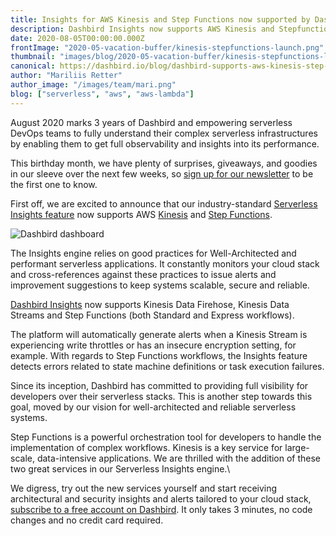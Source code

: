 ```yaml
---
title: Insights for AWS Kinesis and Step Functions now supported by Dashbird
description: Dashbird Insights now supports AWS Kinesis and Stepfunctions. 
date: 2020-08-05T00:00:00.000Z
frontImage: "2020-05-vacation-buffer/kinesis-stepfunctions-launch.png"
thumbnail: "images/blog/2020-05-vacation-buffer/kinesis-stepfunctions-launch.png"
canonical: https://dashbird.io/blog/dashbird-supports-aws-kinesis-step-functions/
author: "Mariliis Retter"
author_image: "/images/team/mari.png"
blog: ["serverless", "aws", "aws-lambda"]
---
```


August 2020 marks 3 years of Dashbird and empowering serverless DevOps teams to fully understand their complex serverless infrastructures by enabling them to get full observability and insights into its performance.

This birthday month, we have plenty of surprises, giveaways, and goodies in our sleeve over the next few weeks, so [sign up for our newsletter](https://sls.dashbird.io/newsletter-sign-up) to be the first one to know.

First off, we are excited to announce that our industry-standard [Serverless Insights feature](https://dashbird.io/docs/application-guide/insights/?utm_source=dashbird-blog&utm_medium=article&utm_campaign=insights&utm_content=kinesis-stepfunctions) now supports AWS [Kinesis](https://aws.amazon.com/kinesis/?nc1=h_ls) and [Step Functions](https://dashbird.io/knowledge-base/step-functions/what-is-aws-step-functions/?utm_source=dashbird-blog&utm_medium=article&utm_campaign=insights&utm_content=kinesis-stepfunctions).

![Dashbird dashboard](/images/blog/2020-05-vacation-buffer/DB-dashboard.png "Dashbird dashboard")

The Insights engine relies on good practices for Well-Architected and performant serverless applications. It constantly monitors your cloud stack and cross-references against these practices to issue alerts and improvement suggestions to keep systems scalable, secure and reliable.

[Dashbird Insights](https://dashbird.io/docs/application-guide/insights/?utm_source=dashbird-blog&utm_medium=article&utm_campaign=insights&utm_content=kinesis-stepfunctions) now supports Kinesis Data Firehose, Kinesis Data Streams and Step Functions (both Standard and Express workflows).

The platform will automatically generate alerts when a Kinesis Stream is experiencing write throttles or has an insecure encryption setting, for example. With regards to Step Functions workflows, the Insights feature detects errors related to state machine definitions or task execution failures.

Since its inception, Dashbird has committed to providing full visibility for developers over their serverless stacks. This is another step towards this goal, moved by our vision for well-architected and reliable serverless systems.

Step Functions is a powerful orchestration tool for developers to handle the implementation of complex workflows. Kinesis is a key service for large-scale, data-intensive applications. We are thrilled with the addition of these two great services in our Serverless Insights engine.\

We digress, try out the new services yourself and start receiving architectural and security insights and alerts tailored to your cloud stack, [subscribe to a free account on Dashbird](https://dashbird.io/register/?utm_source=dashbird-blog&utm_medium=article&utm_campaign=insights&utm_content=kinesis-stepfunctions). It only takes 3 minutes, no code changes and no credit card required.
